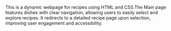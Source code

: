This is a dynamic webpage for recipes using HTML and CSS.The Main page features dishes with clear navigation, allowing users to easily select and explore recipes. It redirects to a detailed recipe page upon selection, improving user engagement and accessibility.